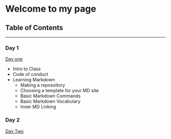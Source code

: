 # Welcome to my page

## Table of Contents
--------------------
 ### **Day 1** 

[Day one](/Day-One-Fun.md)
  
  - Intro to Class
  - Code of conduct
  - Learning Markdown
    - Making a reposoitory
    - Choosing a template for your MD site
    - Basic Markdown Commands
    - Basic Markdown Vocabulary
    - Inner MD Linking
    
    
 ### **Day 2** 
 
 [Day Two](/Day-Two-Learning.md)



